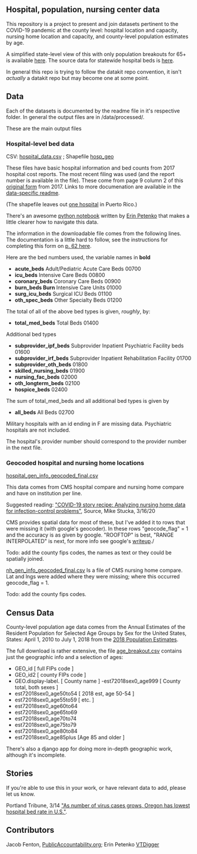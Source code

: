 ## Hospital, population, nursing center data

This repository is a project to present and join datasets pertinent to the COVID-19 pandemic at the county level: hospital location and capacity, nursing home location and capacity, and county-level population estimates by age.

A simplified state-level view of this with only population breakouts for 65+ is available [here](https://docs.google.com/spreadsheets/d/1XC0SfpPgYkhLPe4CeXDKs3sgVw8Cbcqa3MpEt8tUQcY/edit#gid=0). The source data for statewide hospital beds is [here](https://www.ahd.com/state_statistics.html).

In general this repo is trying to follow the datakit repo convention, it isn't *actually* a datakit repo but may become one at some point. 


## Data

Each of the datasets is documented by the readme file in it's respective folder. In general the output files are in /data/processed/. 

These are the main output files

### Hospital-level bed data

CSV: [hospital_data.csv](https://github.com/jsfenfen/covid_hospitals_demographics/blob/master/data/processed/hospital_data.csv) ;  Shapefile [hosp_geo](https://github.com/jsfenfen/covid_hospitals_demographics/tree/master/data/processed/hosp_geo) 


These files have basic hospital information and bed counts from 2017 hospital cost reports. The most recent filing was used (and the report number is available in the file). These come from page 9 column 2 of this [original form](https://www.cms.gov/Regulations-and-Guidance/Guidance/Manuals/Paper-Based-Manuals-Items/CMS021935) from 2017.  Links to more documenation are available in the [data-specific readme](https://github.com/jsfenfen/covid_hospitals_demographics/tree/master/data/source/cost_reports).

(The shapefile leaves out [one hospital](https://data.medicare.gov/resource/xubh-q36u/row-hgvv.mh7i-bzfv) in Puerto Rico.)

There's an awesome [python notebook](https://github.com/jsfenfen/covid_hospitals_demographics/blob/master/data/analysis/HospitalICUBeds_2017.ipynb) written by [Erin Petenko](https://github.com/epetenko/) that makes a little clearer how to navigate this data.

The information in the downloadable file comes from the following lines. The documentation is a little hard to follow, see the instructions for completing this form on [p. 62 here](https://github.com/jsfenfen/covid_hospitals_demographics/blob/master/data/source/cost_reports/HOSPITAL2010-DOCUMENTATION/R15P240.pdf). 

Here are the bed numbers used, the variable names in **bold**

- **acute_beds** Adult/Pediatric Acute Care Beds 00700
- **icu_beds** Intensive Care Beds 00800
- **coronary_beds** Coronary Care Beds 00900
- **burn_beds Burn** Intensive Care Units 01000
- **surg\_icu_beds** Surgical ICU Beds 01100
- **oth\_spec\_beds** Other Specialty Beds 01200

The total of all of the above bed types is given, *roughly*, by:

- **total\_med\_beds** Total Beds 01400

Additional bed types

- **subprovider\_ipf\_beds** Subprovider Inpatient Psychiatric Facility beds 01600
- **subprovider\_irf\_beds**  Subprovider Inpatient Rehabilitation Facility 01700
- **subprovider\_oth\_beds**  01800
- **skilled\_nursing\_beds**  01900
- **nursing\_fac\_beds**  02000
- **oth\_longterm\_beds** 02100
- **hospice\_beds**  02400

The sum of total\_med\_beds and all additional bed types is given by

- **all\_beds** All Beds 02700



Military hospitals with an id ending in F are missing data. Psychiatric hospitals are not included.

The hospital's provider number should correspond to the provider number in the next file.

### Geocoded hospital and nursing home locations 

[hospital\_gen\_info\_geocoded\_final.csv](https://github.com/jsfenfen/covid_hospitals_demographics/blob/master/data/processed/hospital_gen_info_geocoded_final.csv)

This data comes from CMS hospital compare and nursing home compare and have on institution per line.

Suggested reading: ["COVID-19 story recipe: Analyzing nursing home data for infection-control problems"](https://source.opennews.org/articles/covid-19-story-recipe-analyzing-nursing-home-data/), Source, Mike Stucka, 3/16/20

CMS provides spatial data for most of these, but I've  added it to rows that were missing it (with google's geocoder). In these rows "geocode_flag" = 1 and the accuracy is as given by google. "ROOFTOP" is best, "RANGE INTERPOLATED" is next, for more info see google's [writeup](https://developers.google.com/maps/documentation/geocoding/intro)./

Todo: add the county fips codes, the names as text or they could be spatially joined. 

[nh\_gen\_info\_geocoded\_final.csv](https://github.com/jsfenfen/covid_hospitals_demographics/blob/master/data/processed/nh_gen_info_geocoded_final.csv) Is a file of CMS nursing home compare. Lat and lngs were added where they were missing; where this occurred geocode_flag = 1.

Todo: add the county fips codes. 


## Census Data


County-level population age data comes from the Annual Estimates of the Resident Population for Selected Age Groups by Sex for the United States, States: April 1, 2010 to July 1, 2018 from the [2018 Population Estimates](https://factfinder.census.gov/faces/tableservices/jsf/pages/productview.xhtml?src=bkmk).

The full download is rather extensive, the file [age_breakout.csv](https://github.com/jsfenfen/covid_hospitals_demographics/blob/master/data/processed/age_breakout.csv) contains just the geographic info and a selection of ages:

- GEO_id [ full FIPs code ]
- GEO_id2 [ county FIPs code ]
- GEO.display-label. [ County name ]
-est72018sex0_age999 [ County total, both sexes ]
- est72018sex0_age50to54 [ 2018 est, age 50-54 ]
- est72018sex0_age55to59 [ etc. ]
- est72018sex0_age60to64
- est72018sex0_age65to69
- est72018sex0_age70to74
- est72018sex0_age75to79
- est72018sex0_age80to84
- est72018sex0_age85plus [Age 85 and older ]




There's also a django app for doing more in-depth geographic work, although it's incomplete. 


## Stories

If you're able to use this in your work, or have relevant data to add, please let us know. 

Portland Tribune, 3/14 ["As number of virus cases grows, Oregon has lowest hospital bed rate in U.S."](https://pamplinmedia.com/pt/9-news/456432-372245-as-deluge-approaches-oregon-has-lowest-hospital-bed-rate-in-us).

## Contributors

Jacob Fenton, [PublicAccountability.org](https://publicaccountability.org); Erin Petenko  [VTDigger](https://vtdigger.org/)







